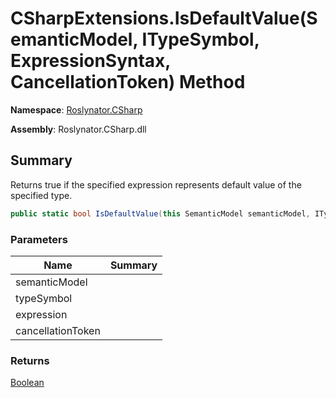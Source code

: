 # CSharpExtensions\.IsDefaultValue\(SemanticModel, ITypeSymbol, ExpressionSyntax, CancellationToken\) Method

**Namespace**: [Roslynator.CSharp](../../README.md)

**Assembly**: Roslynator\.CSharp\.dll

## Summary

Returns true if the specified expression represents default value of the specified type\.

```csharp
public static bool IsDefaultValue(this SemanticModel semanticModel, ITypeSymbol typeSymbol, ExpressionSyntax expression, CancellationToken cancellationToken = default(CancellationToken))
```

### Parameters

| Name | Summary |
| ---- | ------- |
| semanticModel | |
| typeSymbol | |
| expression | |
| cancellationToken | |

### Returns

[Boolean](https://docs.microsoft.com/en-us/dotnet/api/system.boolean)


